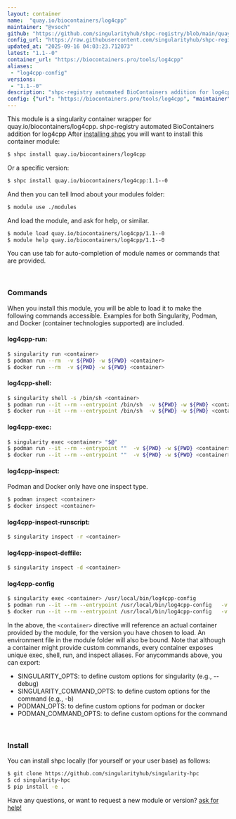 ```yaml
---
layout: container
name:  "quay.io/biocontainers/log4cpp"
maintainer: "@vsoch"
github: "https://github.com/singularityhub/shpc-registry/blob/main/quay.io/biocontainers/log4cpp/container.yaml"
config_url: "https://raw.githubusercontent.com/singularityhub/shpc-registry/main/quay.io/biocontainers/log4cpp/container.yaml"
updated_at: "2025-09-16 04:03:23.712073"
latest: "1.1--0"
container_url: "https://biocontainers.pro/tools/log4cpp"
aliases:
 - "log4cpp-config"
versions:
 - "1.1--0"
description: "shpc-registry automated BioContainers addition for log4cpp"
config: {"url": "https://biocontainers.pro/tools/log4cpp", "maintainer": "@vsoch", "description": "shpc-registry automated BioContainers addition for log4cpp", "latest": {"1.1--0": "sha256:e638509f2a73fa98160560c1aefa9b6bb908744878ea05af2a7bd84e5028de2c"}, "tags": {"1.1--0": "sha256:e638509f2a73fa98160560c1aefa9b6bb908744878ea05af2a7bd84e5028de2c"}, "docker": "quay.io/biocontainers/log4cpp", "aliases": {"log4cpp-config": "/usr/local/bin/log4cpp-config"}}
---
```


This module is a singularity container wrapper for quay.io/biocontainers/log4cpp.
shpc-registry automated BioContainers addition for log4cpp
After [installing shpc](#install) you will want to install this container module:


```bash
$ shpc install quay.io/biocontainers/log4cpp
```

Or a specific version:

```bash
$ shpc install quay.io/biocontainers/log4cpp:1.1--0
```

And then you can tell lmod about your modules folder:

```bash
$ module use ./modules
```

And load the module, and ask for help, or similar.

```bash
$ module load quay.io/biocontainers/log4cpp/1.1--0
$ module help quay.io/biocontainers/log4cpp/1.1--0
```

You can use tab for auto-completion of module names or commands that are provided.

<br>

### Commands

When you install this module, you will be able to load it to make the following commands accessible.
Examples for both Singularity, Podman, and Docker (container technologies supported) are included.

#### log4cpp-run:

```bash
$ singularity run <container>
$ podman run --rm  -v ${PWD} -w ${PWD} <container>
$ docker run --rm  -v ${PWD} -w ${PWD} <container>
```

#### log4cpp-shell:

```bash
$ singularity shell -s /bin/sh <container>
$ podman run --it --rm --entrypoint /bin/sh  -v ${PWD} -w ${PWD} <container>
$ docker run --it --rm --entrypoint /bin/sh  -v ${PWD} -w ${PWD} <container>
```

#### log4cpp-exec:

```bash
$ singularity exec <container> "$@"
$ podman run --it --rm --entrypoint ""  -v ${PWD} -w ${PWD} <container> "$@"
$ docker run --it --rm --entrypoint ""  -v ${PWD} -w ${PWD} <container> "$@"
```

#### log4cpp-inspect:

Podman and Docker only have one inspect type.

```bash
$ podman inspect <container>
$ docker inspect <container>
```

#### log4cpp-inspect-runscript:

```bash
$ singularity inspect -r <container>
```

#### log4cpp-inspect-deffile:

```bash
$ singularity inspect -d <container>
```


#### log4cpp-config

```bash
$ singularity exec <container> /usr/local/bin/log4cpp-config
$ podman run --it --rm --entrypoint /usr/local/bin/log4cpp-config   -v ${PWD} -w ${PWD} <container> -c " $@"
$ docker run --it --rm --entrypoint /usr/local/bin/log4cpp-config   -v ${PWD} -w ${PWD} <container> -c " $@"
```



In the above, the `<container>` directive will reference an actual container provided
by the module, for the version you have chosen to load. An environment file in the
module folder will also be bound. Note that although a container
might provide custom commands, every container exposes unique exec, shell, run, and
inspect aliases. For anycommands above, you can export:

 - SINGULARITY_OPTS: to define custom options for singularity (e.g., --debug)
 - SINGULARITY_COMMAND_OPTS: to define custom options for the command (e.g., -b)
 - PODMAN_OPTS: to define custom options for podman or docker
 - PODMAN_COMMAND_OPTS: to define custom options for the command

<br>

### Install

You can install shpc locally (for yourself or your user base) as follows:

```bash
$ git clone https://github.com/singularityhub/singularity-hpc
$ cd singularity-hpc
$ pip install -e .
```

Have any questions, or want to request a new module or version? [ask for help!](https://github.com/singularityhub/singularity-hpc/issues)